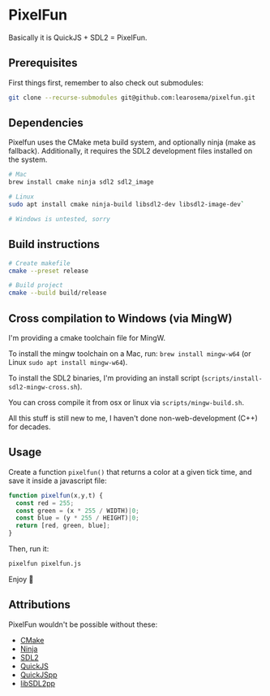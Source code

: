 # PixelFun

Basically it is QuickJS + SDL2 = PixelFun.

## Prerequisites

First things first, remember to also check out submodules:

```sh
git clone --recurse-submodules git@github.com:learosema/pixelfun.git
```

## Dependencies

Pixelfun uses the CMake meta build system, and optionally ninja (make as fallback). Additionally, it requires the SDL2 development files installed on the system.

```sh
# Mac
brew install cmake ninja sdl2 sdl2_image

# Linux
sudo apt install cmake ninja-build libsdl2-dev libsdl2-image-dev`

# Windows is untested, sorry
```

## Build instructions

```sh
# Create makefile
cmake --preset release

# Build project
cmake --build build/release
```

## Cross compilation to Windows (via MingW)

I'm providing a cmake toolchain file for MingW.

To install the mingw toolchain on a Mac, run: `brew install mingw-w64` (or Linux `sudo apt install mingw-w64`).

To install the SDL2 binaries, I'm providing an install script (`scripts/install-sdl2-mingw-cross.sh`).

You can cross compile it from osx or linux via `scripts/mingw-build.sh`.

All this stuff is still new to me, I haven't done non-web-development (C++) for decades.

## Usage

Create a function `pixelfun()` that returns a color at a given tick time, and save it inside a javascript file:

```js
function pixelfun(x,y,t) {
  const red = 255;
  const green = (x * 255 / WIDTH)|0;
  const blue = (y * 255 / HEIGHT)|0;
  return [red, green, blue];
}
```

Then, run it:

```sh
pixelfun pixelfun.js
```

Enjoy 💖



## Attributions

PixelFun wouldn't be possible without these:

- [CMake](https://cmake.org)
- [Ninja](https://ninja-build.org/)
- [SDL2](https://libsdl.org)
- [QuickJS](https://bellard.org/quickjs/)
- [QuickJSpp](https://github.com/ftk/quickjspp/)
- [libSDL2pp](https://github.com/libSDL2pp/libSDL2pp)
